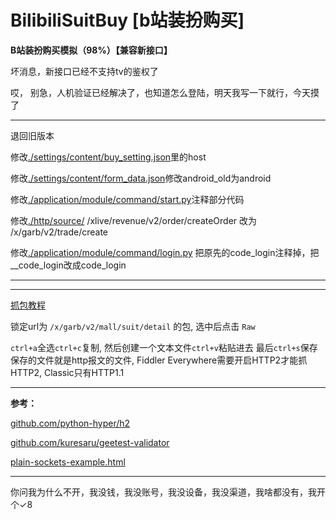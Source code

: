 # BilibiliSuitBuy [b站装扮购买]

**B站装扮购买模拟（98%）【兼容新接口】**

坏消息，新接口已经不支持tv的鉴权了

哎， 别急，人机验证已经解决了，也知道怎么登陆，明天我写一下就行，今天摸了

------------------------------------------------

退回旧版本

修改[./settings/content/buy_setting.json](./settings/content/buy_setting.json)里的host

修改[./settings/content/form_data.json](./settings/content/form_data.json)修改android_old为android

修改[./application/module/command/start.py](./application/module/command/start.py)注释部分代码

修改[./http/source/](./http/source/) /xlive/revenue/v2/order/createOrder 改为 /x/garb/v2/trade/create

修改[./application/module/command/login.py](./application/module/command/login.py) 把原先的code_login注释掉，把__code_login改成code_login

------------------------------------------------

------------------------------------------------

[抓包教程](https://www.bilibili.com/video/BV1Re411g7f5/)

锁定url为 ```/x/garb/v2/mall/suit/detail``` 的包, 选中后点击 ```Raw```

```ctrl+a```全选```ctrl+c```复制, 然后创建一个文本文件```ctrl+v```粘贴进去 最后```ctrl+s```保存
保存的文件就是http报文的文件, Fiddler Everywhere需要开启HTTP2才能抓HTTP2, Classic只有HTTP1.1

------------------------------------------------

**参考：**

[github.com/python-hyper/h2](https://github.com/python-hyper/h2)

[github.com/kuresaru/geetest-validator](https://github.com/kuresaru/geetest-validator)

[plain-sockets-example.html](https://python-hyper.org/projects/h2/en/stable/plain-sockets-example.html)

------------------------------------------------

你问我为什么不开，我没钱，我没账号，我没设备，我没渠道，我啥都没有，我开个✓8
